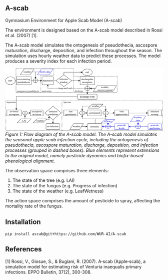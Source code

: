 ## A-scab

Gymnasium Environment for Apple Scab Model (A-scab)

The environment is designed based on the A-scab model described in Rossi et al. (2007) [1].

The A-scab model simulates the ontogenesis of pseudothecia, ascospore maturation, discharge, deposition,
and infection throughout the season. The simulation uses hourly weather data to predict these processes.
The model produces a severity index for each infection period.

![A-scab flow diagram](doc/images/A-scab-flow-diagram.png)
*Figure 1: Flow diagram of the A-scab model.
The A-scab model simulates the seasonal apple scab infection cycle, including the ontogenesis of pseudothecia, ascospore maturation, discharge, deposition, and infection processes (grouped in dashed boxes). Blue elements represent extensions to the original model, namely pesticide dynamics and biofix-based phenological alignment.*

The observation space comprises three elements:
1. The state of the tree (e.g. LAI)
2. The state of the fungus (e.g. Progress of infection)
3. The state of the weather (e.g. LeafWetness)

The action space comprises the amount of pesticide to spray, affecting the mortality rate of the fungus.


## Installation

```
pip install ascab@git+https://github.com/WUR-AI/A-scab
```

## References
[1] Rossi, V., Giosue, S., & Bugiani, R. (2007). A‐scab (Apple‐scab), a simulation model for estimating
risk of Venturia inaequalis primary infections. EPPO Bulletin, 37(2), 300-308.
